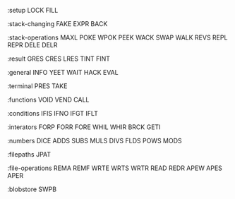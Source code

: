 :setup
LOCK
FILL

:stack-changing
FAKE
EXPR
BACK

:stack-operations
MAXL
POKE
WPOK
PEEK
WACK
SWAP
WALK
REVS
REPL
REPR
DELE
DELR

:result
GRES
CRES
LRES
TINT
FINT

:general
INFO
YEET
WAIT
HACK
EVAL

:terminal
PRES
TAKE

:functions
VOID
VEND
CALL

:conditions
IFIS
IFNO
IFGT
IFLT

:interators
FORP
FORR
FORE
WHIL
WHIR
BRCK
GETI

:numbers
DICE
ADDS
SUBS
MULS
DIVS
FLDS
POWS
MODS

:filepaths
JPAT

:file-operations
REMA
REMF
WRTE
WRTS
WRTR
READ
REDR
APEW
APES
APER

:blobstore
SWPB